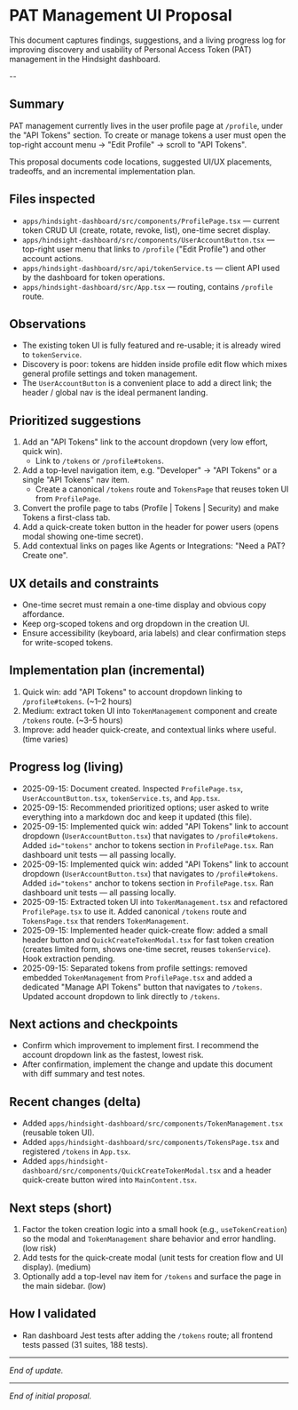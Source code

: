 # PAT Management UI Proposal

This document captures findings, suggestions, and a living progress log for improving discovery and usability of Personal Access Token (PAT) management in the Hindsight dashboard.

--

## Summary

PAT management currently lives in the user profile page at `/profile`, under the "API Tokens" section. To create or manage tokens a user must open the top-right account menu → "Edit Profile" → scroll to "API Tokens".

This proposal documents code locations, suggested UI/UX placements, tradeoffs, and an incremental implementation plan.

## Files inspected

- `apps/hindsight-dashboard/src/components/ProfilePage.tsx` — current token CRUD UI (create, rotate, revoke, list), one-time secret display.
- `apps/hindsight-dashboard/src/components/UserAccountButton.tsx` — top-right user menu that links to `/profile` ("Edit Profile") and other account actions.
- `apps/hindsight-dashboard/src/api/tokenService.ts` — client API used by the dashboard for token operations.
- `apps/hindsight-dashboard/src/App.tsx` — routing, contains `/profile` route.

## Observations

- The existing token UI is fully featured and re-usable; it is already wired to `tokenService`.
- Discovery is poor: tokens are hidden inside profile edit flow which mixes general profile settings and token management.
- The `UserAccountButton` is a convenient place to add a direct link; the header / global nav is the ideal permanent landing.

## Prioritized suggestions

1. Add an "API Tokens" link to the account dropdown (very low effort, quick win).
   - Link to `/tokens` or `/profile#tokens`.
2. Add a top-level navigation item, e.g. "Developer" → "API Tokens" or a single "API Tokens" nav item.
   - Create a canonical `/tokens` route and `TokensPage` that reuses token UI from `ProfilePage`.
3. Convert the profile page to tabs (Profile | Tokens | Security) and make Tokens a first-class tab.
4. Add a quick-create token button in the header for power users (opens modal showing one-time secret).
5. Add contextual links on pages like Agents or Integrations: "Need a PAT? Create one".

## UX details and constraints

- One-time secret must remain a one-time display and obvious copy affordance.
- Keep org-scoped tokens and org dropdown in the creation UI.
- Ensure accessibility (keyboard, aria labels) and clear confirmation steps for write-scoped tokens.

## Implementation plan (incremental)

1. Quick win: add "API Tokens" to account dropdown linking to `/profile#tokens`. (~1–2 hours)
2. Medium: extract token UI into `TokenManagement` component and create `/tokens` route. (~3–5 hours)
3. Improve: add header quick-create, and contextual links where useful. (time varies)

## Progress log (living)

- 2025-09-15: Document created. Inspected `ProfilePage.tsx`, `UserAccountButton.tsx`, `tokenService.ts`, and `App.tsx`.
- 2025-09-15: Recommended prioritized options; user asked to write everything into a markdown doc and keep it updated (this file).
 - 2025-09-15: Implemented quick win: added "API Tokens" link to account dropdown (`UserAccountButton.tsx`) that navigates to `/profile#tokens`. Added `id="tokens"` anchor to tokens section in `ProfilePage.tsx`. Ran dashboard unit tests — all passing locally.
 - 2025-09-15: Implemented quick win: added "API Tokens" link to account dropdown (`UserAccountButton.tsx`) that navigates to `/profile#tokens`. Added `id="tokens"` anchor to tokens section in `ProfilePage.tsx`. Ran dashboard unit tests — all passing locally.
 - 2025-09-15: Extracted token UI into `TokenManagement.tsx` and refactored `ProfilePage.tsx` to use it. Added canonical `/tokens` route and `TokensPage.tsx` that renders `TokenManagement`.
 - 2025-09-15: Implemented header quick-create flow: added a small header button and `QuickCreateTokenModal.tsx` for fast token creation (creates limited form, shows one-time secret, reuses `tokenService`). Hook extraction pending.
 - 2025-09-15: Separated tokens from profile settings: removed embedded `TokenManagement` from `ProfilePage.tsx` and added a dedicated "Manage API Tokens" button that navigates to `/tokens`. Updated account dropdown to link directly to `/tokens`.

## Next actions and checkpoints

- Confirm which improvement to implement first. I recommend the account dropdown link as the fastest, lowest risk.
- After confirmation, implement the change and update this document with diff summary and test notes.

## Recent changes (delta)

- Added `apps/hindsight-dashboard/src/components/TokenManagement.tsx` (reusable token UI).
- Added `apps/hindsight-dashboard/src/components/TokensPage.tsx` and registered `/tokens` in `App.tsx`.
- Added `apps/hindsight-dashboard/src/components/QuickCreateTokenModal.tsx` and a header quick-create button wired into `MainContent.tsx`.

## Next steps (short)

1. Factor the token creation logic into a small hook (e.g., `useTokenCreation`) so the modal and `TokenManagement` share behavior and error handling. (low risk)
2. Add tests for the quick-create modal (unit tests for creation flow and UI display). (medium)
3. Optionally add a top-level nav item for `/tokens` and surface the page in the main sidebar. (low)

## How I validated

- Ran dashboard Jest tests after adding the `/tokens` route; all frontend tests passed (31 suites, 188 tests).

---

*End of update.*


---

*End of initial proposal.*
